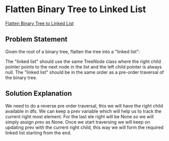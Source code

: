 # Flatten Binary Tree to Linked List

[Flatten Binary Tree to Linked List](https://leetcode.com/problems/flatten-binary-tree-to-linked-list/description/)

## Problem Statement

Given the root of a binary tree, flatten the tree into a "linked list":

The "linked list" should use the same TreeNode class where the right child pointer points to the next node in the list and the left child pointer is always null.
The "linked list" should be in the same order as a pre-order traversal of the binary tree.

## Solution Explanation

We need to do a reverse pre order traversal, this we will have the right child available in dfs. We can keep a prev variable which will help us to track the current right most element.
For the last ele right will be None so we will simply assign prev as None.
Once we start traversing we will keep on updating prev with the current right child, this way we will form the required linked list starting from the end.
